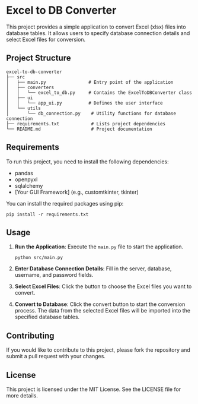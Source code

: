 # Excel to DB Converter

This project provides a simple application to convert Excel (xlsx) files into database tables. It allows users to specify database connection details and select Excel files for conversion.

## Project Structure

```
excel-to-db-converter
├── src
│   ├── main.py                # Entry point of the application
│   ├── converters
│   │   └── excel_to_db.py     # Contains the ExcelToDBConverter class
│   ├── ui
│   │   └── app_ui.py          # Defines the user interface
│   └── utils
│       └── db_connection.py    # Utility functions for database connection
├── requirements.txt            # Lists project dependencies
└── README.md                   # Project documentation
```

## Requirements

To run this project, you need to install the following dependencies:

- pandas
- openpyxl
- sqlalchemy
- [Your GUI Framework] (e.g., customtkinter, tkinter)

You can install the required packages using pip:

```
pip install -r requirements.txt
```

## Usage

1. **Run the Application**: Execute the `main.py` file to start the application.
   ```
   python src/main.py
   ```

2. **Enter Database Connection Details**: Fill in the server, database, username, and password fields.

3. **Select Excel Files**: Click the button to choose the Excel files you want to convert.

4. **Convert to Database**: Click the convert button to start the conversion process. The data from the selected Excel files will be imported into the specified database tables.

## Contributing

If you would like to contribute to this project, please fork the repository and submit a pull request with your changes.

## License

This project is licensed under the MIT License. See the LICENSE file for more details.